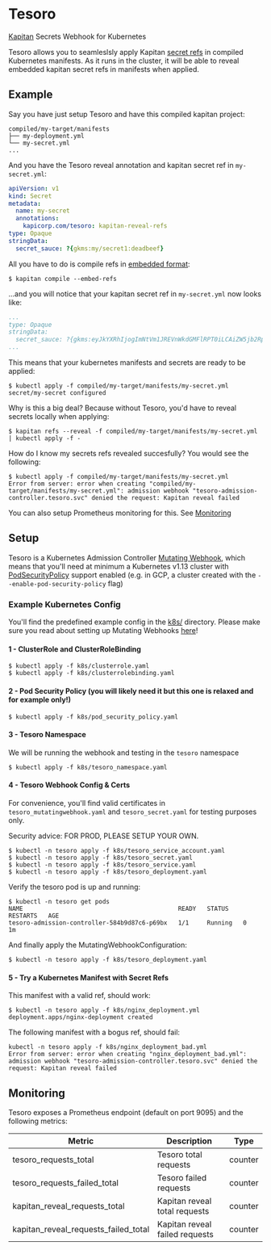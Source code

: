 # Tesoro
[Kapitan](https://kapitan.dev) Secrets Webhook for Kubernetes


Tesoro allows you to seamleslsly apply Kapitan [secret refs](https://kapitan.dev/secrets/) in compiled Kubernetes manifests. As it runs in the cluster,
it will be able to reveal embedded kapitan secret refs in manifests when applied.

## Example

Say you have just setup Tesoro and have this compiled kapitan project:
```
compiled/my-target/manifests
├── my-deployment.yml
└── my-secret.yml
...
```

And you have the Tesoro reveal annotation and kapitan secret ref in `my-secret.yml`:
```yaml
apiVersion: v1
kind: Secret
metadata:
  name: my-secret
  annotations:
    kapicorp.com/tesoro: kapitan-reveal-refs
type: Opaque
stringData:
  secret_sauce: ?{gkms:my/secret1:deadbeef}
```

All you have to do is compile refs in [embedded format](https://kapitan.dev/secrets/#5-compile-refs-in-embedded-format):
```shell
$ kapitan compile --embed-refs
```

...and you will notice that your kapitan secret ref in `my-secret.yml` now looks like:
```yaml
...
type: Opaque
stringData:
  secret_sauce: ?{gkms:eyJkYXRhIjogImNtVm1JREVnWkdGMFlRPT0iLCAiZW5jb2RpbmciOiAib3JpZ2luYWwiLCAidHlwZSI6ICJiYXNlNjQifQ==:embedded}}
...
```

This means that your kubernetes manifests and secrets are ready to be applied:
```shell
$ kubectl apply -f compiled/my-target/manifests/my-secret.yml
secret/my-secret configured
```

Why is this a big deal? Because without Tesoro, you'd have to reveal secrets locally when applying:
```shell
$ kapitan refs --reveal -f compiled/my-target/manifests/my-secret.yml | kubectl apply -f -
```

How do I know my secrets refs revealed succesfully? You would see the following:
```shell
$ kubectl apply -f compiled/my-target/manifests/my-secret.yml
Error from server: error when creating "compiled/my-target/manifests/my-secret.yml": admission webhook "tesoro-admission-controller.tesoro.svc" denied the request: Kapitan reveal failed
```
You can also setup Prometheus monitoring for this. See [Monitoring](https://github.com/kapicorp/tesoro/#monitoring)

## Setup
Tesoro is a Kubernetes Admission Controller [Mutating Webhook](https://kubernetes.io/docs/reference/access-authn-authz/admission-controllers/#mutatingadmissionwebhook), which means that you'll need at minimum a Kubernetes v1.13 cluster with [PodSecurityPolicy](https://kubernetes.io/docs/reference/access-authn-authz/admission-controllers/#podsecuritypolicy) support enabled (e.g. in GCP, a cluster created with the `--enable-pod-security-policy` flag)

### Example Kubernetes Config
You'll find the predefined example config in the [k8s/](./k8s) directory. Please make sure you read about setting up Mutating Webhooks [here](https://kubernetes.io/docs/reference/access-authn-authz/extensible-admission-controllers/#configure-admission-webhooks-on-the-fly)!

#### 1 - ClusterRole and ClusterRoleBinding
```shell
$ kubectl apply -f k8s/clusterrole.yaml
$ kubectl apply -f k8s/clusterrolebinding.yaml
```
#### 2 - Pod Security Policy (you will likely need it but this one is relaxed and for example only!)
```shell
$ kubectl apply -f k8s/pod_security_policy.yaml
```
#### 3 - Tesoro Namespace
We will be running the webhook and testing in the `tesoro` namespace
```shell
$ kubectl apply -f k8s/tesoro_namespace.yaml
```

#### 4 - Tesoro Webhook Config & Certs
For convenience, you'll find valid certificates in `tesoro_mutatingwebhook.yaml` and `tesoro_secret.yaml` for testing purposes only.

Security advice: FOR PROD, PLEASE SETUP YOUR OWN.

```shell
$ kubectl -n tesoro apply -f k8s/tesoro_service_account.yaml
$ kubectl -n tesoro apply -f k8s/tesoro_secret.yaml
$ kubectl -n tesoro apply -f k8s/tesoro_service.yaml
$ kubectl -n tesoro apply -f k8s/tesoro_deployment.yaml
```

Verify the tesoro pod is up and running:
```shell
$ kubectl -n tesoro get pods
NAME                                           READY   STATUS    RESTARTS   AGE
tesoro-admission-controller-584b9d87c6-p69bx   1/1     Running   0          1m
```

And finally apply the MutatingWebhookConfiguration:
```shell
$ kubectl -n tesoro apply -f k8s/tesoro_deployment.yaml
```

#### 5 - Try a Kubernetes Manifest with Secret Refs
This manifest with a valid ref, should work:
```shell
$ kubectl -n tesoro apply -f k8s/nginx_deployment.yml
deployment.apps/nginx-deployment created
```


The following manifest with a bogus ref, should fail:
```shell
kubectl -n tesoro apply -f k8s/nginx_deployment_bad.yml
Error from server: error when creating "nginx_deployment_bad.yml": admission webhook "tesoro-admission-controller.tesoro.svc" denied the request: Kapitan reveal failed
```

## Monitoring
Tesoro exposes a Prometheus endpoint (default on port 9095) and the following metrics:

Metric | Description | Type
------------ | ------------- | ------------
tesoro_requests_total | Tesoro total requests | counter
tesoro_requests_failed_total | Tesoro failed requests | counter
kapitan_reveal_requests_total | Kapitan reveal total requests | counter
kapitan_reveal_requests_failed_total | Kapitan reveal failed requests | counter

